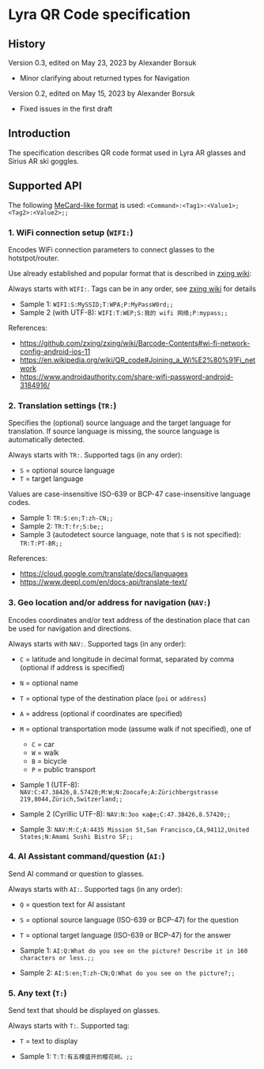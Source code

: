 # Lyra QR Code specification

## History
Version 0.3, edited on May 23, 2023 by Alexander Borsuk
- Minor clarifying about returned types for Navigation

Version 0.2, edited on May 15, 2023 by Alexander Borsuk
- Fixed issues in the first draft

## Introduction

The specification describes QR code format used in Lyra AR glasses and Sirius AR ski goggles.

## Supported API

The following [MeCard-like format](https://en.wikipedia.org/wiki/MeCard_(QR_code)) is used:
`<Command>:<Tag1>:<Value1>;<Tag2>:<Value2>;;`

### 1. WiFi connection setup (`WIFI:`)

Encodes WiFi connection parameters to connect glasses to the hotstpot/router.

Use already established and popular format that is described in [zxing wiki][]:

Always starts with `WIFI:`. Tags can be in any order, see [zxing wiki][] for details
- Sample 1: `WIFI:S:MySSID;T:WPA;P:MyPassW0rd;;`
- Sample 2 (with UTF-8): `WIFI:T:WEP;S:我的 wifi 网络;P:mypass;;`

References:
- https://github.com/zxing/zxing/wiki/Barcode-Contents#wi-fi-network-config-android-ios-11
- https://en.wikipedia.org/wiki/QR_code#Joining_a_Wi%E2%80%91Fi_network
- https://www.androidauthority.com/share-wifi-password-android-3184916/

### 2. Translation settings (`TR:`)

Specifies the (optional) source language and the target language for translation. If source language is missing, the source language is automatically detected.

Always starts with `TR:`. Supported tags (in any order):
- `S` = optional source language
- `T` = target language

Values are case-insensitive ISO-639 or BCP-47 case-insensitive language codes.

- Sample 1: `TR:S:en;T:zh-CN;;`
- Sample 2: `TR:T:fr;S:be;;`
- Sample 3 (autodetect source language, note that `S` is not specified): `TR:T:PT-BR;;`

References:
- https://cloud.google.com/translate/docs/languages
- https://www.deepl.com/en/docs-api/translate-text/

### 3. Geo location and/or address for navigation (`NAV:`)

Encodes coordinates and/or text address of the destination place that can be used for navigation and directions.

Always starts with `NAV:`. Supported tags (in any order):
- `C` = latitude and longitude in decimal format, separated by comma (optional if address is specified)
- `N` = optional name
- `T` = optional type of the destination place (`poi` or `address`)
- `A` = address (optional if coordinates are specified)
- `M` = optional transportation mode (assume walk if not specified), one of
   - `C` = car
   - `W` = walk
   - `B` = bicycle
   - `P` = public transport

- Sample 1 (UTF-8): `NAV:C:47.38426,8.57420;M:W;N:Zoocafe;A:Zürichbergstrasse 219,8044,Zürich,Switzerland;;`
- Sample 2 (Cyrillic UTF-8): `NAV:N:Зоо кафе;C:47.38426,8.57420;;`
- Sample 3: `NAV:M:C;A:4435 Mission St,San Francisco,CA,94112,United States;N:Amami Sushi Bistro SF;;`

### 4. AI Assistant command/question (`AI:`)

Send AI command or question to glasses.

Always starts with `AI:`. Supported tags (in any order):
- `Q` = question text for AI assistant
- `S` = optional source language (ISO-639 or BCP-47) for the question
- `T` = optional target language (ISO-639 or BCP-47) for the answer

- Sample 1: `AI:Q:What do you see on the picture? Describe it in 160 characters or less.;;`
- Sample 2: `AI:S:en;T:zh-CN;Q:What do you see on the picture?;;`

### 5. Any text (`T:`)

Send text that should be displayed on glasses.

Always starts with `T:`. Supported tag:
- `T` = text to display

- Sample 1: `T:T:有五棵盛开的樱花树。;;`



[zxing wiki]: https://github.com/zxing/zxing/wiki/Barcode-Contents#wi-fi-network-config-android-ios-11
